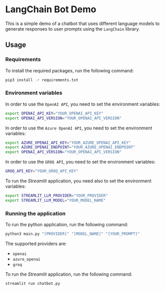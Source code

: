 # LangChain Bot Demo

This is a simple demo of a chatbot that uses different language models to generate responses to user prompts using the `LangChain` library.

## Usage

### Requirements

To install the required packages, run the following command:

```bash
pip3 install -r requirements.txt
```


### Environment variables

In order to use the `OpenAI API`, you need to set the environment variables:

```bash
export OPENAI_API_KEY="YOUR_OPENAI_API_KEY"
export OPENAI_API_VERSION="YOUR_OPENAI_API_VERSION"
```

In order to use the `Azure OpenAI API`, you need to set the environment variables:

```bash
export AZURE_OPENAI_API_KEY="YOUR_AZURE_OPENAI_API_KEY"
export AZURE_OPENAI_ENDPOINT="YOUR_AZURE_OPENAI_ENDPOINT"
export OPENAI_API_VERSION="YOUR_OPENAI_API_VERSION"
```

In order to use the `GROQ API`, you need to set the environment variables:

```bash
GROQ_API_KEY="YOUR_GROQ_API_KEY"
```

To run the _Streamlit_ application, you need also to set the environment variables:

```bash
export STREAMLIT_LLM_PROVIDER="YOUR_PROVIDER"
export STREAMLIT_LLM_MODEL="YOUR_MODEL_NAME"
```

### Running the application

To run the python application, run the following command:

```bash
python3 main.py "[PROVIDER]" "[MODEL_NAME]" "[YOUR_PROMPT]"
```

The supported providers are:
- `openai`
- `azure_openai`
- `groq`

To run the _Streamlit_ application, run the following command:

```bash
streamlit run chatbot.py
```
